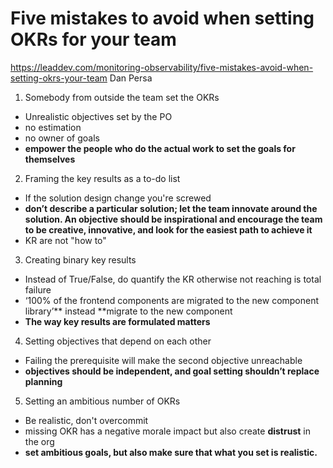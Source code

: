 # Five mistakes to avoid when setting OKRs for your team

https://leaddev.com/monitoring-observability/five-mistakes-avoid-when-setting-okrs-your-team
Dan Persa

1. Somebody from outside the team set the OKRs
  * Unrealistic objectives set by the PO
  * no estimation
  * no owner of goals
  * **empower the people who do the actual work to set the goals for themselves**
2. Framing the key results as a to-do list
  * If the solution design change you're screwed
  * **don’t describe a particular solution; let the team innovate around the solution. An objective should be inspirational and encourage the team to be creative, innovative, and look for the easiest path to achieve it**
  * KR are not "how to"
3. Creating binary key results
  * Instead of True/False, do quantify the KR otherwise not reaching is total failure
  * ‘100% of the frontend components are migrated to the new component library’** instead **migrate to the new component
  * **The way key results are formulated matters**
4. Setting objectives that depend on each other
  * Failing the prerequisite will make the second objective unreachable
  * **objectives should be independent, and goal setting shouldn’t replace planning**
5. Setting an ambitious number of OKRs
  * Be realistic, don't overcommit
  * missing OKR has a negative morale impact but also create **distrust** in the org
  * **set ambitious goals, but also make sure that what you set is realistic.**
